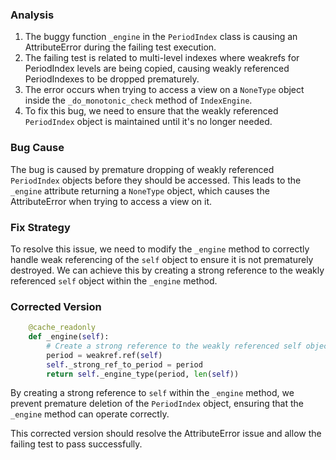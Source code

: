 ### Analysis
1. The buggy function `_engine` in the `PeriodIndex` class is causing an AttributeError during the failing test execution.
2. The failing test is related to multi-level indexes where weakrefs for PeriodIndex levels are being copied, causing weakly referenced PeriodIndexes to be dropped prematurely.
3. The error occurs when trying to access a view on a `NoneType` object inside the `_do_monotonic_check` method of `IndexEngine`.
4. To fix this bug, we need to ensure that the weakly referenced `PeriodIndex` object is maintained until it's no longer needed.

### Bug Cause
The bug is caused by premature dropping of weakly referenced `PeriodIndex` objects before they should be accessed. This leads to the `_engine` attribute returning a `NoneType` object, which causes the AttributeError when trying to access a view on it.

### Fix Strategy
To resolve this issue, we need to modify the `_engine` method to correctly handle weak referencing of the `self` object to ensure it is not prematurely destroyed. We can achieve this by creating a strong reference to the weakly referenced `self` object within the `_engine` method.

### Corrected Version
```python
    @cache_readonly
    def _engine(self):
        # Create a strong reference to the weakly referenced self object
        period = weakref.ref(self)
        self._strong_ref_to_period = period
        return self._engine_type(period, len(self))
```

By creating a strong reference to `self` within the `_engine` method, we prevent premature deletion of the `PeriodIndex` object, ensuring that the `_engine` method can operate correctly.

This corrected version should resolve the AttributeError issue and allow the failing test to pass successfully.